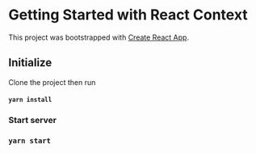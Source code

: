 # Getting Started with React Context

This project was bootstrapped with [Create React App](https://github.com/facebook/create-react-app).

## Initialize

Clone the project then run
#### `yarn install`

### Start server

### `yarn start`



